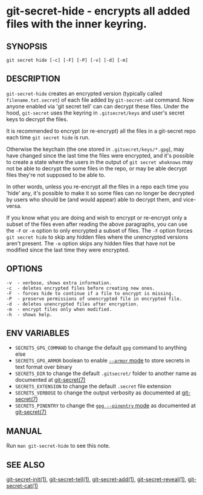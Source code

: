 git-secret-hide - encrypts all added files with the inner keyring.
==================================================================

## SYNOPSIS

    git secret hide [-c] [-F] [-P] [-v] [-d] [-m]


## DESCRIPTION
`git-secret-hide` creates an encrypted version (typically called `filename.txt.secret`)
of each file added by `git-secret-add` command.
Now anyone enabled via 'git secret tell' can can decrypt these files. Under the hood,
`git-secret` uses the keyring in `.gitsecret/keys` and user's secret keys to decrypt the files.

It is recommended to encrypt (or re-encrypt) all the files in a git-secret repo each
time `git secret hide` is run.

Otherwise the keychain (the one stored in `.gitsecret/keys/*.gpg`),
may have changed since the last time the files were encrypted, and it's possible
to create a state where the users in the output of `git secret whoknows`
may not be able to decrypt the some files in the repo, or may be able decrypt files
they're not supposed to be able to.

In other words, unless you re-encrypt all the files in a repo each time you 'hide' any,
it's possible to make it so some files can no longer be decrypted by users who should be
(and would appear) able to decrypt them, and vice-versa.

If you know what you are doing and wish to encrypt or re-encrypt only a subset of the files
even after reading the above paragraphs, you can use the `-F` or `-m` option to only encrypted
a subset of files. The `-F` option forces `git secret hide` to skip any hidden files
where the unencrypted versions aren't present. The `-m` option skips any hidden files that have
not be modified since the last time they were encrypted.


## OPTIONS

    -v  - verbose, shows extra information.
    -c  - deletes encrypted files before creating new ones.
    -F  - forces hide to continue if a file to encrypt is missing.
    -P  - preserve permissions of unencrypted file in encrypted file.
    -d  - deletes unencrypted files after encryption.
    -m  - encrypt files only when modified.
    -h  - shows help.


## ENV VARIABLES

- `SECRETS_GPG_COMMAND` to change the default `gpg` command to anything else
- `SECRETS_GPG_ARMOR` boolean to enable [`--armor` mode](https://www.gnupg.org/gph/en/manual/r1290.html) to store secrets in text format over binary
- `SECRETS_DIR` to change the default `.gitsecret/` folder to another name as documented at [git-secret(7)](http://git-secret.io/)
- `SECRETS_EXTENSION` to change the default `.secret` file extension
- `SECRETS_VERBOSE` to change the output verbosity as documented at [git-secret(7)](http://git-secret.io/)
- `SECRETS_PINENTRY` to change the [`gpg --pinentry` mode](https://github.com/gpg/pinentry) as documented at [git-secret(7)](http://git-secret.io/)


## MANUAL

Run `man git-secret-hide` to see this note.


## SEE ALSO

[git-secret-init(1)](http://git-secret.io/git-secret-init), [git-secret-tell(1)](http://git-secret.io/git-secret-tell),
[git-secret-add(1)](http://git-secret.io/git-secret-add), [git-secret-reveal(1)](http://git-secret.io/git-secret-reveal),
[git-secret-cat(1)](http://git-secret.io/git-secret-cat)
